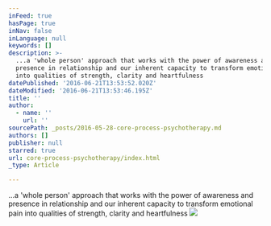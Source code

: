 ```yaml
---
inFeed: true
hasPage: true
inNav: false
inLanguage: null
keywords: []
description: >-
  ...a 'whole person' approach that works with the power of awareness and
  presence in relationship and our inherent capacity to transform emotional pain
  into qualities of strength, clarity and heartfulness
datePublished: '2016-06-21T13:53:52.020Z'
dateModified: '2016-06-21T13:53:46.195Z'
title: ''
author:
  - name: ''
    url: ''
sourcePath: _posts/2016-05-28-core-process-psychotherapy.md
authors: []
publisher: null
starred: true
url: core-process-psychotherapy/index.html
_type: Article

---
```

...a 'whole person' approach that works with the power of awareness and presence in relationship and our inherent capacity to transform emotional pain into qualities of strength, clarity and heartfulness
![](https://the-grid-user-content.s3-us-west-2.amazonaws.com/2114debb-58c6-42a7-846f-d52e22efd098.jpg)